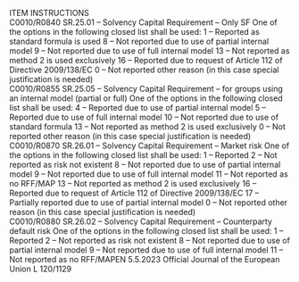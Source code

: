  
ITEM  INSTRUCTIONS  
C0010/R0840  SR.25.01 – Solvency 
Capital Requirement – 
Only SF  One of the options in the following closed list shall be used: 
1 – Reported as standard formula is used 
8 – Not reported due to use of partial internal model 
9 – Not reported due to use of full internal model 
13 – Not reported as method 2 is used exclusively 
16 – Reported due to request of Article 112 of Directive 2009/138/EC 
0 – Not reported other reason (in this case special justification is needed)  
C0010/R0855  SR.25.05 – Solvency 
Capital Requirement – for 
groups using an internal 
model (partial or full)  One of the options in the following closed list shall be used: 
4 – Reported due to use of partial internal model 
5 – Reported due to use of full internal model 
10 – Not reported due to use of standard formula 
13 – Not reported as method 2 is used exclusively 
0 – Not reported other reason (in this case special justification is needed)  
C0010/R0870  SR.26.01 – Solvency 
Capital Requirement – 
Market risk  One of the options in the following closed list shall be used: 
1 – Reported 
2 – Not reported as risk not existent 
8 – Not reported due to use of partial internal model 
9 – Not reported due to use of full internal model 
11 – Not reported as no RFF/MAP 
13 – Not reported as method 2 is used exclusively 
16 – Reported due to request of Article 112 of Directive 2009/138/EC 
17 – Partially reported due to use of partial internal model 
0 – Not reported other reason (in this case special justification is needed)  
C0010/R0880  SR.26.02 – Solvency 
Capital Requirement – 
Counterparty default risk  One of the options in the following closed list shall be used: 
1 – Reported 
2 – Not reported as risk not existent 
8 – Not reported due to use of partial internal model 
9 – Not reported due to use of full internal model 
11 – Not reported as no RFF/MAPEN  5.5.2023 Official Journal of the European Union L 120/1129
